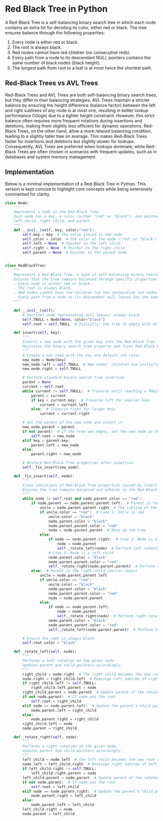 # Red Black Tree in Python

A Red-Black Tree is a self-balancing binary search tree in which each node contains an extra bit for denoting its color, either red or black. The tree ensures balance through the following properties:

1. Every node is either red or black.
2. The root is always black.
3. Red nodes cannot have red children (no consecutive reds).
4. Every path from a node to its descendant NULL pointers contains the same number of black nodes (black height).
5. The longest path from root to a leaf is at most twice the shortest path.


## Red-Black Trees vs AVL Trees

Red-Black Trees and AVL Trees are both self-balancing binary search trees, but they differ in their balancing strategies. AVL Trees maintain a stricter balance by ensuring the height difference (balance factor) between the left and right subtrees of any node is at most one, resulting in better lookup performance O(logn) due to a tighter height constraint. However, this strict balance often requires more frequent rotations during insertions and deletions, making them slightly less efficient for dynamic operations. Red-Black Trees, on the other hand, allow a more relaxed balancing condition, leading to a slightly taller tree on average. This makes Red-Black Trees faster for insertions and deletions but slightly slower for lookups. Consequently, AVL Trees are preferred when lookups dominate, while Red-Black Trees are often chosen in scenarios with frequent updates, such as in databases and system memory management.

## Implementation
Below is a minimal implementation of a Red-Black Tree in Python. This version is kept concise to highlight core concepts while being extensively commented for clarity.

```python
class Node:
    """
    Represents a node in the Red-Black Tree.
    Each node has a key, a color (either "red" or "black"), and pointers to its
    left child, right child, and parent.
    """
    def __init__(self, key, color="red"):
        self.key = key  # The value stored in the node
        self.color = color  # The color of the node ("red" or "black")
        self.left = None  # Pointer to the left child
        self.right = None  # Pointer to the right child
        self.parent = None  # Pointer to the parent node


class RedBlackTree:
    """
    Represents a Red-Black Tree, a type of self-balancing binary search tree.
    Ensures that the tree remains balanced through specific properties:
    - Every node is either red or black.
    - The root is always black.
    - Red nodes cannot have red children (no two consecutive red nodes).
    - Every path from a node to its descendant null leaves has the same number of black nodes.
    """

    def __init__(self):
        # Sentinel node representing null leaves; always black
        self.TNULL = Node(None, color="black")
        self.root = self.TNULL  # Initially, the tree is empty with only the sentinel node

    def insert(self, key):
        """
        Inserts a new node with the given key into the Red-Black Tree.
        Maintains the binary search tree property and fixes Red-Black properties if violated.
        """
        # Create a new node with the key and default red color
        new_node = Node(key)
        new_node.left = self.TNULL  # New nodes' children are initially TNULL
        new_node.right = self.TNULL

        # Perform standard binary search tree insertion
        parent = None
        current = self.root
        while current != self.TNULL:  # Traverse until reaching a TNULL node
            parent = current
            if key < current.key:  # Traverse left for smaller keys
                current = current.left
            else:  # Traverse right for larger keys
                current = current.right

        # Set the parent of the new node and insert it
        new_node.parent = parent
        if not parent:  # If the tree was empty, set the new node as the root
            self.root = new_node
        elif key < parent.key:
            parent.left = new_node
        else:
            parent.right = new_node

        # Restore Red-Black Tree properties after insertion
        self._fix_insert(new_node)

    def _fix_insert(self, node):
        """
        Fixes violations of Red-Black Tree properties caused by insertion.
        Ensures the tree remains balanced and adheres to the Red-Black rules.
        """
        while node != self.root and node.parent.color == "red":
            if node.parent == node.parent.parent.left:  # Parent is the left child
                uncle = node.parent.parent.right  # The sibling of the parent (uncle)
                if uncle.color == "red":  # Case 1: Uncle is red
                    uncle.color = "black"
                    node.parent.color = "black"
                    node.parent.parent.color = "red"
                    node = node.parent.parent  # Move up the tree
                else:
                    if node == node.parent.right:  # Case 2: Node is a right child
                        node = node.parent
                        self._rotate_left(node)  # Perform left rotation
                    # Case 3: Node is a left child
                    node.parent.color = "black"
                    node.parent.parent.color = "red"
                    self._rotate_right(node.parent.parent)  # Perform right rotation
            else:  # Parent is the right child (mirror cases)
                uncle = node.parent.parent.left
                if uncle.color == "red":
                    uncle.color = "black"
                    node.parent.color = "black"
                    node.parent.parent.color = "red"
                    node = node.parent.parent
                else:
                    if node == node.parent.left:
                        node = node.parent
                        self._rotate_right(node)  # Perform right rotation
                    node.parent.color = "black"
                    node.parent.parent.color = "red"
                    self._rotate_left(node.parent.parent)  # Perform left rotation

        # Ensure the root is always black
        self.root.color = "black"

    def _rotate_left(self, node):
        """
        Performs a left rotation on the given node.
        Updates parent and child pointers accordingly.
        """
        right_child = node.right  # The right child becomes the new root of the subtree
        node.right = right_child.left  # Reassign left subtree of right_child
        if right_child.left != self.TNULL:
            right_child.left.parent = node
        right_child.parent = node.parent  # Update parent of the rotated node
        if not node.parent:  # If node was the root
            self.root = right_child
        elif node == node.parent.left:  # Update the parent's child pointer
            node.parent.left = right_child
        else:
            node.parent.right = right_child
        right_child.left = node
        node.parent = right_child

    def _rotate_right(self, node):
        """
        Performs a right rotation on the given node.
        Updates parent and child pointers accordingly.
        """
        left_child = node.left  # The left child becomes the new root of the subtree
        node.left = left_child.right  # Reassign right subtree of left_child
        if left_child.right != self.TNULL:
            left_child.right.parent = node
        left_child.parent = node.parent  # Update parent of the rotated node
        if not node.parent:  # If node was the root
            self.root = left_child
        elif node == node.parent.right:  # Update the parent's child pointer
            node.parent.right = left_child
        else:
            node.parent.left = left_child
        left_child.right = node
        node.parent = left_child

```

